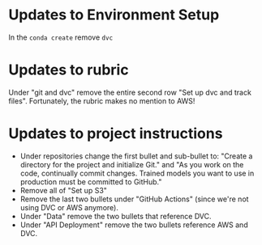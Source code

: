 # Updates to Environment Setup

In the `conda create` remove `dvc`

# Updates to rubric

Under "git and dvc" remove the entire second row "Set up dvc and track files". Fortunately, the rubric makes no mention to AWS!

# Updates to project instructions

* Under repositories change the first bullet and sub-bullet to: "Create a directory for the project and initialize Git." and "As you work on the code, continually commit changes. Trained models you want to use in production must be committed to GitHub."
* Remove all of "Set up S3"
* Remove the last two bullets under "GitHub Actions" (since we're not using DVC or AWS anymore).
* Under "Data" remove the two bullets that reference DVC.
* Under "API Deployment" remove the two bullets reference AWS and DVC.
